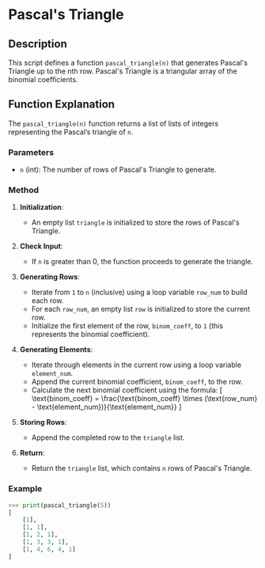 # Pascal's Triangle

## Description
This script defines a function `pascal_triangle(n)` that generates Pascal's Triangle up to the nth row. Pascal's Triangle is a triangular array of the binomial coefficients.

## Function Explanation
The `pascal_triangle(n)` function returns a list of lists of integers representing the Pascal’s triangle of `n`.

### Parameters
- `n` (int): The number of rows of Pascal's Triangle to generate.

### Method
1. **Initialization**:
    - An empty list `triangle` is initialized to store the rows of Pascal's Triangle.

2. **Check Input**:
    - If `n` is greater than 0, the function proceeds to generate the triangle.

3. **Generating Rows**:
    - Iterate from `1` to `n` (inclusive) using a loop variable `row_num` to build each row.
    - For each `row_num`, an empty list `row` is initialized to store the current row.
    - Initialize the first element of the row, `binom_coeff`, to `1` (this represents the binomial coefficient).

4. **Generating Elements**:
    - Iterate through elements in the current row using a loop variable `element_num`.
    - Append the current binomial coefficient, `binom_coeff`, to the row.
    - Calculate the next binomial coefficient using the formula:
      \[
      \text{binom\_coeff} = \frac{\text{binom\_coeff} \times (\text{row\_num} - \text{element\_num})}{\text{element\_num}}
      \]

5. **Storing Rows**:
    - Append the completed row to the `triangle` list.

6. **Return**:
    - Return the `triangle` list, which contains `n` rows of Pascal's Triangle.

### Example
```python
>>> print(pascal_triangle(5))
[
    [1],
    [1, 1],
    [1, 2, 1],
    [1, 3, 3, 1],
    [1, 4, 6, 4, 1]
]
